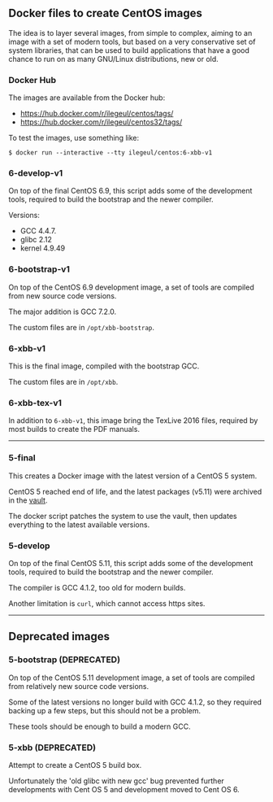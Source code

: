 ## Docker files to create CentOS images

The idea is to layer several images, from simple to complex, aiming to an image with a set of modern tools, but based on a very conservative set of system libraries, that can be used to build applications that have a good chance to run on as many GNU/Linux distributions, new or old.


### Docker Hub

The images are available from the Docker hub:

* https://hub.docker.com/r/ilegeul/centos/tags/
* https://hub.docker.com/r/ilegeul/centos32/tags/

To test the images, use something like:

```console
$ docker run --interactive --tty ilegeul/centos:6-xbb-v1
```

### 6-develop-v1

On top of the final CentOS 6.9, this script adds some of the development tools, required to build the bootstrap and the newer compiler.

Versions:

* GCC 4.4.7.
* glibc 2.12
* kernel 4.9.49

### 6-bootstrap-v1

On top of the CentOS 6.9 development image, a set of tools are compiled from new source code versions.

The major addition is GCC 7.2.0.

The custom files are in `/opt/xbb-bootstrap`.

### 6-xbb-v1

This is the final image, compiled with the bootstrap GCC.

The custom files are in `/opt/xbb`.

### 6-xbb-tex-v1

In addition to `6-xbb-v1`, this image bring the TexLive 2016 files, required by most builds to create the PDF manuals.

---

### 5-final

This creates a Docker image with the latest version of a CentOS 5 system.

CentOS 5 reached end of life, and the latest packages (v5.11) were archived in the [vault](http://vault.centos.org/5.11/).

The docker script patches the system to use the vault, then updates everything to the latest available versions.


### 5-develop

On top of the final CentOS 5.11, this script adds some of the development tools, required to build the bootstrap and the newer compiler.

The compiler is GCC 4.1.2, too old for modern builds.

Another limitation is `curl`, which cannot access https sites.

---

## Deprecated images

### 5-bootstrap (DEPRECATED)

On top of the CentOS 5.11 development image, a set of tools are compiled from relatively new source code versions.

Some of the latest versions no longer build with GCC 4.1.2, so they required backing up a few steps, but this should not be a problem.

These tools should be enough to build a modern GCC.

### 5-xbb (DEPRECATED)

Attempt to create a CentOS 5 build box.

Unfortunately the 'old glibc with new gcc' bug prevented further developments with Cent OS 5 and development moved to Cent OS 6.
